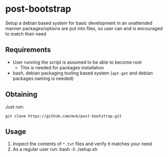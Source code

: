 post-bootstrap
==============

Setup a debian based system for basic development in an unattended manner
packages/options are put into files, so user can and is encouraged to match their need


Requirements
------------

* User running the script is assumed to be able to become root
  * This is needed for packages installation
* bash, debian packaging tooling based system (`apt-get` and debian packages naming is needed)

Obtaining
---------

Just run:
    
    git clone https://github.com/mvk/post-bootstrap.git


Usage
-----

1. Inspect the contents of `*.txt` files and verify it matches your need
2. As a regular user run:
      bash -li ./setup.sh
